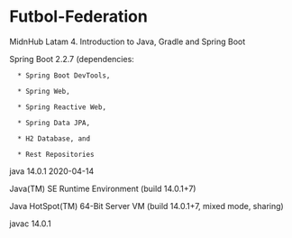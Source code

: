 # Futbol-Federation
MidnHub Latam 4. Introduction to Java, Gradle and Spring Boot

Spring Boot 2.2.7 (dependencies:

      * Spring Boot DevTools,
      
      * Spring Web, 
      
      * Spring Reactive Web,
      
      * Spring Data JPA, 
      
      * H2 Database, and
      
      * Rest Repositories
      
java 14.0.1 2020-04-14

Java(TM) SE Runtime Environment (build 14.0.1+7)

Java HotSpot(TM) 64-Bit Server VM (build 14.0.1+7, mixed mode, sharing)

javac 14.0.1
